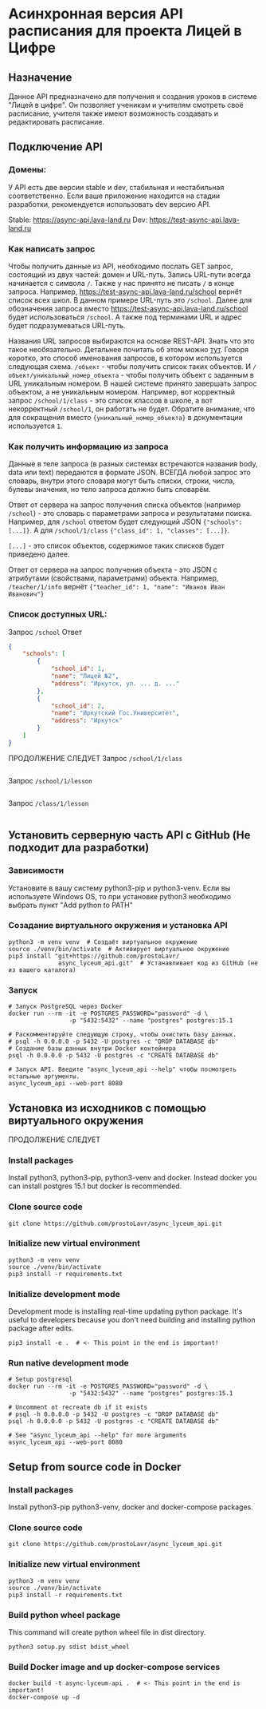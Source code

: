 # Асинхронная версия API расписания для проекта Лицей в Цифре
## Назначение
Данное API предназначено для получения и создания уроков в системе 
"Лицей в цифре". Он позволяет ученикам и учителям смотреть своё расписание, 
учителя также имеют возможность создавать и редактировать расписание. 


## Подключение API
### Домены:
У API есть две версии stable и dev, стабильная и нестабильная соответственно.
Если ваше приложение находится на стадии разработки, рекомендуется использовать
dev версию API.

Stable: https://async-api.lava-land.ru
Dev: https://test-async-api.lava-land.ru

### Как написать запрос
Чтобы получить данные из API, необходимо послать GET запрос,
состоящий из двух частей: домен и URL-путь. Запись URL-пути всегда начинается
с символа `/`. Также у нас принято не писать `/` в конце запроса.
Например, https://test-async-api.lava-land.ru/school 
вернёт список всех школ. В данном примере URL-путь это `/school`. Далее для
обозначения запроса вместо https://test-async-api.lava-land.ru/school будет 
использоваться `/school`. А также под терминами URL и адрес будет 
подразумеваться URL-путь.

Названия URL запросов выбираются на основе REST-API. 
Знать что это такое необязательно. Детальнее почитать об этом можно 
[тут](https://habr.com/ru/post/483202/"). Говоря коротко, это способ именования
запросов, в котором используется следующая схема. `/объект` - чтобы получить 
список таких объектов. И `/объект/уникальный_номер_объекта` - чтобы получить 
объект с заданным в URL уникальным номером. В нашей системе принято завершать
запрос объектом, а не уникальным номером. Например, 
вот корректный запрос `/school/1/class` - это список классов в школе,
а вот некорректный `/school/1`, он работать не будет. Обратите внимание, что
для сокращения вместо `{уникальный_номер_объекта}` в документации 
используется `1`. 


### Как получить информацию из запроса
Данные в теле запроса (в разных системах встречаются названия body, data 
или text) передаются в формате JSON. ВСЕГДА любой запрос это словарь, внутри
этого словаря могут быть списки, строки, числа, булевы значения, 
но тело запроса должно быть словарём.

Ответ от сервера на запрос получения списка объектов (например `/school`) - это 
словарь с параметрами запроса и результатами поиска. Например, для `/school`
ответом будет следующий JSON `{"schools": [...]}`. А для `/school/1/class` 
`{"class_id": 1, "classes": [...]}`. 

`[...]` - это список объектов, содержимое
таких списков будет приведено далее.

Ответ от сервера на запрос получения объекта - это JSON с атрибутами 
(свойствами, параметрами) объекта. Например, `/teacher/1/info` вернёт
`{"teacher_id": 1, "name": "Иванов Иван Иванович"}`

### Список доступных URL:
Запрос `/school`
Ответ 
```json
{
    "schools": [
        {
            "school_id": 1,
            "name": "Лицей №2",
            "address": "Иркутск, ул. ... д. ..."
        },
        {
            "school_id": 2,
            "name": "Иркутский Гос.Университет",
            "address": "Иркутск"
        }
    ]
}
```
ПРОДОЛЖЕНИЕ СЛЕДУЕТ
Запрос `/school/1/class`
```json

```

Запрос `/school/1/lesson`
```json
```

Запрос `/class/1/lesson`
```json
```

## Установить серверную часть API с GitHub (Не подходит дла разработки)
### Зависимости
Установите в вашу систему python3-pip и python3-venv. Если вы используете 
Windows OS, то при установке python3 необходимо выбрать пункт "Add python to PATH" 


### Созадание виртуального окружения и установка API 
```shell
python3 -m venv venv  # Создаёт виртуальное окружение
source ./venv/bin/activate  # Активирует виртуальное окружение
pip3 install "git+https://github.com/prostoLavr/
              async_lyceum_api.git"  # Устанавливает код из GitHub (не из вашего каталога)
```
### Запуск
```shell
# Запуск PostgreSQL через Docker
docker run --rm -it -e POSTGRES_PASSWORD="password" -d \
                 -p "5432:5432" --name "postgres" postgres:15.1 

# Раскомментируйте следующую строку, чтобы очистить базу данных. 
# psql -h 0.0.0.0 -p 5432 -U postgres -c "DROP DATABASE db" 
# Создание базы данных внутри Docker контейнера
psql -h 0.0.0.0 -p 5432 -U postgres -c "CREATE DATABASE db"

# Запуск API. Введите "async_lyceum_api --help" чтобы посмотреть остальные аргументы.
async_lyceum_api --web-port 8080
```

## Установка из исходников с помощью виртуального окружения
ПРОДОЛЖЕНИЕ СЛЕДУЕТ
### Install packages
Install python3, python3-pip, python3-venv and docker. 
Instead docker you can install postgres 15.1 but docker is recommended.

### Clone source code
```shell
git clone https://github.com/prostoLavr/async_lyceum_api.git
```
### Initialize new virtual environment
```shell
python3 -m venv venv
source ./venv/bin/activate
pip3 install -r requirements.txt
```
### Initialize development mode
Development mode is installing real-time updating python package.
It's useful to developers because you don't need building and
installing python package after edits.
```shell
pip3 install -e .  # <- This point in the end is important!
```

### Run native development mode
```shell
# Setup postgresql
docker run --rm -it -e POSTGRES_PASSWORD="password" -d \
                 -p "5432:5432" --name "postgres" postgres:15.1

# Uncomment ot recreate db if it exists
# psql -h 0.0.0.0 -p 5432 -U postgres -c "DROP DATABASE db" 
psql -h 0.0.0.0 -p 5432 -U postgres -c "CREATE DATABASE db"

# See "async_lyceum_api --help" for more arguments
async_lyceum_api --web-port 8080
```

## Setup from source code in Docker

### Install packages
Install python3-pip python3-venv, docker and docker-compose packages.

### Clone source code
```shell
git clone https://github.com/prostoLavr/async_lyceum_api.git
```
### Initialize new virtual environment
```shell
python3 -m venv venv
source ./venv/bin/activate
pip3 install -r requirements.txt
```

### Build python wheel package
This command will create python wheel file in dist directory.
```shell
python3 setup.py sdist bdist_wheel
```

### Build Docker image and up docker-compose services
```shell
docker build -t async-lyceum-api .  # <- This point in the end is important!
docker-compose up -d
```
